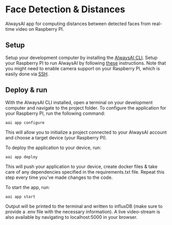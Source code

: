 # Face Detection & Distances
AlwaysAI app for computing distances between detected faces from real-time video on Raspberry PI.

## Setup
Setup your development computer by installing the [AlwaysAI CLI](https://alwaysai.co/docs/get_started/development_computer_setup.html).
Setup your Raspberry PI to run AlwaysAI by following [these](https://alwaysai.co/docs/reference/raspberry_pi_setup.html) instructions.
Note that you might need to enable camera support on your Raspberry PI, which is easily done via [SSH](https://www.raspberrypi.org/documentation/configuration/camera.md).

## Deploy & run
With the AlwaysAI CLI installed, open a terminal on your development computer and navigate to the project folder.
To configure the application for your Raspberry PI, run the following command:
```
aai app configure
```
This will allow you to initialize a project connected to your AlwaysAI account and choose a target device (your Raspberry PI).

To deploy the application to your device, run:

```
aai app deploy
```
This will push your application to your device, create docker files & take care of any dependencies specified in the requirements.txt file. 
Repeat this step every time you've made changes to the code.

To start the app, run:
```
aai app start
```
Output will be printed to the terminal and written to influxDB (make sure to provide a .env file with the necessary information). A live video-stream is also available by navigating to localhost:5000 in your browser.

